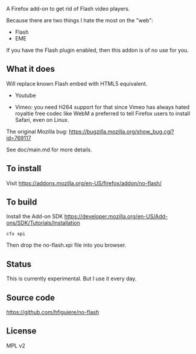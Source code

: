 A Firefox add-on to get rid of Flash video players.

Because there are two things I hate the most on the "web":
* Flash
* EME

If you have the Flash plugin enabled, then this addon is of no use for
you.

## What it does

Will replace known Flash embed with HTML5 equivalent.

* Youtube

* Vimeo: you need H264 support for that since Vimeo has always hated
royaltie free codec like WebM a preferred to tell Firefox users to
install Safari, even on Linux.

The original Mozilla bug:
https://bugzilla.mozilla.org/show_bug.cgi?id=769117

See doc/main.md for more details.

## To install

Visit https://addons.mozilla.org/en-US/firefox/addon/no-flash/

## To build

Install the Add-on SDK https://developer.mozilla.org/en-US/Add-ons/SDK/Tutorials/Installation

    cfx xpi

Then drop the no-flash.xpi file into you browser.

## Status

This is currently experimental. But I use it every day.

## Source code

https://github.com/hfiguiere/no-flash

## License

MPL v2
